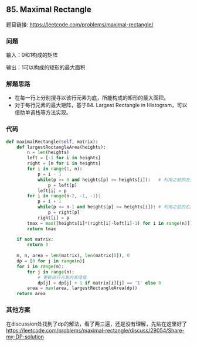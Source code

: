 ## 85. Maximal Rectangle

题目链接: https://leetcode.com/problems/maximal-rectangle/

### 问题
输入：0和1构成的矩阵

输出：1可以构成的矩形的最大面积

### 解题思路
* 在每一行上分别搜寻以该行元素为底，所能构成的矩形的最大面积。
* 对于每行元素的最大矩阵，基于84. Largest Rectangle in Histogram，可以借助单调栈等方法实现。

### 代码
```Python
def maximalRectangle(self, matrix):
    def largestRectangleArea(heights):
        n = len(heights)
        left = [-1 for i in heights]
        right = [n for i in heights]
        for i in range(1, n):
            p = i - 1
            while(p >= 0 and heights[p] >= heights[i]):   # 利用之前的左边界信息
                p = left[p]
            left[i] = p
        for i in range(n-2, -1, -1):
            p = i + 1
            while(p <= n-1 and heights[p] >= heights[i]): # 利用之前的右边界信息
                p = right[p]
            right[i] = p
        tmax = max([heights[i]*(right[i]-left[i]-1) for i in range(n)])
        return tmax

    if not matrix:
        return 0
    
    m, n, area = len(matrix), len(matrix[0]), 0
    dp = [0 for j in range(n)]
    for i in range(m):
        for j in range(n):
            # 更新该行元素的高度值
            dp[j] = dp[j] + 1 if matrix[i][j] == '1' else 0 
        area = max(area, largestRectangleArea(dp))
    return area
```
### 其他方案
在discussion处找到了dp的解法，看了两三遍，还是没有理解，先贴在这里好了
https://leetcode.com/problems/maximal-rectangle/discuss/29054/Share-my-DP-solution

